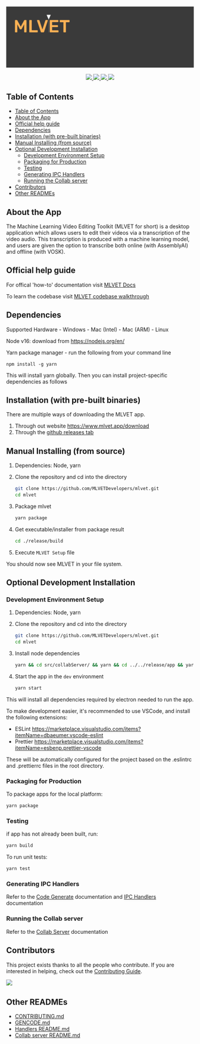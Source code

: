 ![MLVET Banner](./assets/mlvet-banner.png)

<div align="center">
  <p>
    <a href="https://github.com/chloebrett/mlvet/actions/workflows/test.yml?query=branch%3Adevelop++Node.js+CI%22">
        <img src="https://img.shields.io/github/workflow/status/MLVETDevelopers/mlvet/Node.js%20CI"/>
    </a>
    <a href="https://github.com/chloebrett/mlvet/graphs/contributors">
        <img src="https://img.shields.io/github/contributors/MLVETDevelopers/mlvet" />
    </a>
    <a href="https://github.com/chloebrett/mlvet/releases">
        <img src="https://img.shields.io/github/v/release/MLVETDevelopers/mlvet"/>
    </a>
    <a href="https://github.com/chloebrett/mlvet/blob/develop/LICENSE">
        <img src="https://img.shields.io/github/license/MLVETDevelopers/mlvet"/>
    </a>
  </p>
</div>

<!-- TODO: Add screenshot -->

## Table of Contents

- [Table of Contents](#table-of-contents)
- [About the App](#about-the-app)
- [Official help guide](#official-help-guide)
- [Dependencies](#dependencies)
- [Installation (with pre-built binaries)](#installation-with-pre-built-binaries)
- [Manual Installing (from source)](#manual-installing-from-source)
- [Optional Development Installation](#optional-development-installation)
  - [Development Environment Setup](#development-environment-setup)
  - [Packaging for Production](#packaging-for-production)
  - [Testing](#testing)
  - [Generating IPC Handlers](#generating-ipc-handlers)
  - [Running the Collab server](#running-the-collab-server)
- [Contributors](#contributors)
- [Other READMEs](#other-readmes)

## About the App

The Machine Learning Video Editing Toolkit (MLVET for short) is a desktop application which
allows users to edit their videos via a transcription of the video audio. This transcription
is produced with a machine learning model, and users are given the option to transcribe
both online (with AssemblyAI) and offline (with VOSK).

## Official help guide

For offical 'how-to' documentation visit [MLVET Docs](https://www.mlvet.app/docs)

To learn the codebase visit [MLVET codebase walkthrough](https://www.youtube.com/watch?v=rSpGJfZOhig)

## Dependencies

Supported Hardware - Windows - Mac (Intel) - Mac (ARM) - Linux

Node v16: download from https://nodejs.org/en/

Yarn package manager - run the following from your command line

```
npm install -g yarn
```

This will install yarn globally. Then you can install project-specific dependencies as follows

## Installation (with pre-built binaries)

There are multiple ways of downloading the MLVET app.

1. Through out website https://www.mlvet.app/download
2. Through the [github releases tab](https://github.com/chloebrett/mlvet/releases)

## Manual Installing (from source)

1. Dependencies: Node, yarn

2. Clone the repository and cd into the directory

   ```bash
   git clone https://github.com/MLVETDevelopers/mlvet.git
   cd mlvet
   ```

3. Package mlvet

   ```bash
   yarn package
   ```

4. Get executable/installer from package result

   ```bash
   cd ./release/build
   ```

5. Execute `MLVET Setup` file

You should now see MLVET in your file system.

## Optional Development Installation

### Development Environment Setup

1. Dependencies: Node, yarn

2. Clone the repository and cd into the directory

   ```bash
   git clone https://github.com/MLVETDevelopers/mlvet.git
   cd mlvet
   ```

3. Install node dependencies

   ```bash
   yarn && cd src/collabServer/ && yarn && cd ../../release/app && yarn
   ```

4. Start the app in the `dev` environment
   ```bash
   yarn start
   ```

This will install all dependencies required by electron needed to run the app.

To make development easier, it's recommended to use VSCode, and install the following extensions:

- ESLint https://marketplace.visualstudio.com/items?itemName=dbaeumer.vscode-eslint
- Prettier https://marketplace.visualstudio.com/items?itemName=esbenp.prettier-vscode

These will be automatically configured for the project based on the .eslintrc and .prettierrc files in the root directory.

### Packaging for Production

To package apps for the local platform:

```bash
yarn package
```

### Testing

if app has not already been built, run:

```bash
yarn build
```

To run unit tests:

```bash
yarn test
```

### Generating IPC Handlers

Refer to the [Code Generate](tools/GENCODE_README.md) documentation and [IPC Handlers](src/main/handlers/HANDLERS_README.md) documentation

### Running the Collab server

Refer to the [Collab Server](src/collabServer/README.md) documentation

## Contributors

This project exists thanks to all the people who contribute. If you are interested in helping, check out the [Contributing Guide](CONTRIBUTING.md).

<a href="https://github.com/MLVETDevelopers/mlvet/graphs/contributors">
  <img src="https://contrib.rocks/image?repo=MLVETDevelopers/mlvet" />
</a>

## Other READMEs

- [CONTRIBUTING.md](CONTRIBUTING.md)
- [GENCODE.md](/tools/GENCODE_README.md)
- [Handlers README.md](/src/main/handlers/HANDLERS_README.md)
- [Collab server README.md](/src/collabServer/README.md)
